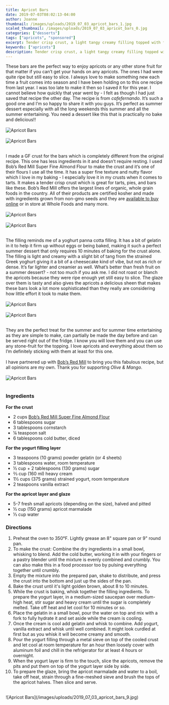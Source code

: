 ```yaml
---
title: Apricot Bars
date: 2019-07-03T08:02:13-04:00
author: Joanne
thumbnail: /images/uploads/2019_07_03_apricot_bars_1.jpg
scaled_thumbnail: /images/uploads/2019_07_03_apricot_bars_0.jpg
categories: ["desserts"]
tags: ["apricots", "sponsored"]
excerpt: Tender crisp crust, a light tangy creamy filling topped with fresh sliced sweet apricots
keywords: ["apricots"]
description: Tender crisp crust, a light tangy creamy filling topped with fresh sliced sweet apricots
---
```


These bars are the perfect way to enjoy apricots or any other stone fruit for that matter if you can’t get your hands on any apricots. The ones I had were quite ripe but still easy to slice. I always love to make something new each time a fruit comes into season and I have been holding on to this one recipe from last year. I was too late to make it then so I saved it for this year. I cannot believe how quickly that year went by - I felt as though I had just saved that recipe the other day. The recipe is from _cafefernando_. It’s such a good one and I’m so happy to share it with you guys. It’s perfect as summer dessert especially with all the long weekends this summer and all the summer entertaining. You need a dessert like this that is practically no bake and delicious!! 
</br>
</br>
![Apricot Bars](/images/uploads/2019_07_03_apricot_bars_2.jpg)
</br>
</br>
![Apricot Bars](/images/uploads/2019_07_03_apricot_bars_3.jpg)
</br>
</br>

I made a GF crust for the bars which is completely different from the original recipe. This one has less ingredients in it and doesn’t require resting. I used Bob’s Red Mill Super Fine Almond Flour to make the crust and it’s one of their flours I use all the time. It has a super fine texture and nutty flavor which I love in my baking - I especially love it in my crusts when it comes to tarts. It makes a tender crisp crust which is great for tarts, pies, and bars like these. Bob’s Red Mill offers the largest lines of organic, whole grain foods in the country. All of their products are certified kosher and made with ingredients grown from non-gmo seeds and they are <span class="highlight"><a rel="nofollow" href="https://www.bobsredmill.com/?utm_source=TheOliveAndMango&utm_medium=influencer&utm_campaign=bobsredmill">available to buy online</a></span> or in store at Whole Foods and many more. 
</br>
</br>
![Apricot Bars](/images/uploads/2019_07_03_apricot_bars_4.jpg)
</br>
</br>
![Apricot Bars](/images/uploads/2019_07_03_apricot_bars_5.jpg)
</br>
</br>

The filling reminds me of a yoghurt panna cotta filling. It has a bit of gelatin in it to help it firm up without eggs or being baked, making it such a perfect summer dessert that only requires 10 minutes of baking for the crust alone. The filling is light and creamy with a slight bit of tang from the strained Greek yoghurt giving it a bit of a cheesecake kind of vibe, but not as rich or dense. It’s far lighter and creamier as well. What’s better than fresh fruit on a summer dessert? - not too much if you ask me. I did not roast or blanch the apricots because they were ripe enough yet still easy to slice. The glaze over them is tasty and also gives the apricots a delicious sheen that makes these bars look a lot more sophisticated than they really are considering how little effort it took to make them. 
</br>
</br>
![Apricot Bars](/images/uploads/2019_07_03_apricot_bars_6.jpg)
</br>
</br>
![Apricot Bars](/images/uploads/2019_07_03_apricot_bars_7.jpg)
</br>
</br>

They are the perfect treat for the summer and for summer time entertaining as they are simple to make, can partially be made the day before and can be served right out of the fridge. I know you will love them and you can use any stone-fruit for the topping. I love apricots and everything about them so I’m definitely sticking with them at least for this one.
</br>
</br>
I have partnered up with <span class="highlight"><a rel="nofollow" href="https://www.bobsredmill.com/?utm_source=TheOliveAndMango&utm_medium=influencer&utm_campaign=bobsredmill">Bob’s Red Mill</a></span> to bring you this fabulous recipe, but all opinions are my own. Thank you for supporting _Olive & Mango_.
</br>
</br>
![Apricot Bars](/images/uploads/2019_07_03_apricot_bars_8.jpg)
</br>
</br>

### Ingredients

__For the crust__

* <span itemprop="ingredients">2 cups <span class="highlight"><a rel="nofollow" href="https://www.bobsredmill.com/natural-almond-meal-flour.html">Bob’s Red Mill Super Fine Almond Flour</a></span></span>
* <span itemprop="ingredients">6 tablespoons sugar</span>
* <span itemprop="ingredients">3 tablespoons cornstarch</span>
* <span itemprop="ingredients">&frac14; teaspoon salt</span>
* <span itemprop="ingredients">6 tablespoons cold butter, diced</span>

__For the yogurt filling layer__

* <span itemprop="ingredients">3 teaspoons (10 grams) powder gelatin (or 4 sheets)</span>
* <span itemprop="ingredients">3 tablespoons water, room temperature</span>
* <span itemprop="ingredients">&frac12; cup + 2 tablespoons (130 grams) sugar</span>
* <span itemprop="ingredients">&frac23; cup (160 ml) heavy cream</span>
* <span itemprop="ingredients">1&frac12; cups (375 grams) strained yogurt, room temperature</span>
* <span itemprop="ingredients">2 teaspoons vanilla extract</span>

__For the apricot layer and glaze__

* <span itemprop="ingredients">5-7 fresh small apricots (depending on the size), halved and pitted</span>
* <span itemprop="ingredients">&frac12; cup (150 grams) apricot marmalade</span>
* <span itemprop="ingredients">&frac13; cup water</span>

### Directions

1. Preheat the oven to 350°F. Lightly grease an 8" square pan or 9" round pan. 
1. To make the crust: Combine the dry ingredients in a small bowl, whisking to blend. Add the cold butter, working it in with your fingers or a pastry blender until the mixture is evenly combined and crumbly. You can also make this in a food processor too by pulsing everything together until crumbly.  
1. Empty the mixture into the prepared pan, shake to distribute, and press the crust into the bottom and just up the sides of the pan.
1. Bake the crust until it's light golden brown, about 8 to 10 minutes.
1. While the crust is baking, whisk together the filling ingredients. To prepare the yogurt layer, in a medium-sized saucepan over medium-high heat, stir sugar and heavy cream until the sugar is completely melted. Take off heat and let cool for 10 minutes or so. 
1. Place the gelatin in a small bowl, pour the water on top and mix with a fork to fully hydrate it and set aside while the cream is cooling.  
1. Once the cream is cool add gelatin and whisk to combine. Add yogurt, vanilla extract and whisk until well combined. It might look curdled at first but as you whisk it will become creamy and smooth. 
1. Pour the yogurt filling through a metal sieve on top of the cooled crust and let cool at room temperature for an hour then loosely cover with aluminum foil and chill in the refrigerator for at least 4 hours or overnight. 
1. When the yogurt layer is firm to the touch, slice the apricots, remove the pits and put them on top of the yogurt layer side by side.
1. To prepare the glaze, bring the apricot marmalade and water to a boil, take off heat, strain through a fine-meshed sieve and brush the tops of the apricot halves. Then slice and serve.

</br>
![Apricot Bars](/images/uploads/2019_07_03_apricot_bars_9.jpg)
